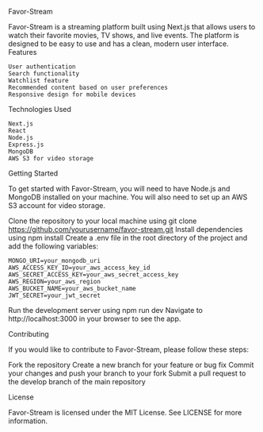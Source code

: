 Favor-Stream

Favor-Stream is a streaming platform built using Next.js that allows users to
watch their favorite movies, TV shows, and live events. The platform is designed
to be easy to use and has a clean, modern user interface. Features

    User authentication
    Search functionality
    Watchlist feature
    Recommended content based on user preferences
    Responsive design for mobile devices

Technologies Used

    Next.js
    React
    Node.js
    Express.js
    MongoDB
    AWS S3 for video storage

Getting Started

To get started with Favor-Stream, you will need to have Node.js and MongoDB
installed on your machine. You will also need to set up an AWS S3 account for
video storage.

Clone the repository to your local machine using git clone https://github.com/yourusername/favor-stream.git
Install dependencies using npm install
Create a .env file in the root directory of the project and add the following variables:


    MONGO_URI=your_mongodb_uri
    AWS_ACCESS_KEY_ID=your_aws_access_key_id
    AWS_SECRET_ACCESS_KEY=your_aws_secret_access_key
    AWS_REGION=your_aws_region
    AWS_BUCKET_NAME=your_aws_bucket_name
    JWT_SECRET=your_jwt_secret

Run the development server using npm run dev
Navigate to http://localhost:3000 in your browser to see the app.

Contributing

If you would like to contribute to Favor-Stream, please follow these steps:

Fork the repository
Create a new branch for your feature or bug fix
Commit your changes and push your branch to your fork
Submit a pull request to the develop branch of the main repository

License

Favor-Stream is licensed under the MIT License. See LICENSE for more
information.
